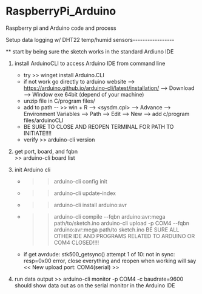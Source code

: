 # RaspberryPi_Arduino
Raspberry pi and Arduino code and process


Setup data logging w/ DHT22 temp/humid sensors-----------------

** start by being sure the sketch works in the standard Ardiuno IDE

1. install ArduinoCLI to access Arduino IDE from command line
	* try >> winget install Arduino.CLI
	* if not work go directly to arduino website  --> https://arduino.github.io/arduino-cli/latest/installation/
		--> Download --> Window exe 64bit (depend of your machine)
	* unzip file in C/program files/
	* add to path -- >> win + R --> <sysdm.cpl> --> Advance --> Environment Variables --> Path --> Edit --> New --> add c/program files/arduinoCLI
	* BE SURE TO CLOSE AND REOPEN TERMINAL FOR PATH TO INITIATE!!!!
	* verify >> arduino-cli version

2.  get port, board, and fqbn  
		>> arduino-cli board list
3.  init Arduino cli	
	* 	>> arduino-cli config init
	*	>> arduino-cli update-index
	*	>> arduino-cli install arduino:avr

	* 	>> arduino-cli compile --fqbn arduino:avr:mega path/to/sketch.ino
		>> arduino-cli upload -p COM4 --fqbn arduino:avr:mega path/to sketch.ino
	BE SURE ALL OTHER IDE AND PROGRAMS RELATED TO ARDUINO OR COM4 CLOSED!!!!
	* if get avrdude: stk500_getsync() attempt 1 of 10: not in sync: resp=0x00 error, close everything and reopen
		when working will say  << New upload port: COM4(serial) >>

4. 	run data output 
		>> arduino-cli monitor -p COM4 -c baudrate=9600
		should show data out as on the serial monitor in the Arduino IDE


